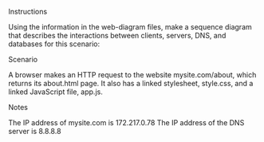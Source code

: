 Instructions

Using the information in the web-diagram files, make a sequence diagram that describes the interactions between clients, servers, DNS, and databases for this scenario:

Scenario

A browser makes an HTTP request to the website mysite.com/about, which returns its about.html page. It also has a linked stylesheet, style.css, and a linked JavaScript file, app.js.

Notes

The IP address of mysite.com is 172.217.0.78
The IP address of the DNS server is 8.8.8.8